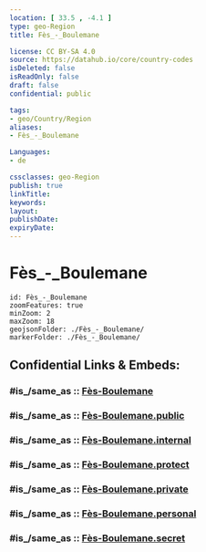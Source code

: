 ```yaml
---
location: [ 33.5 , -4.1 ] 
type: geo-Region
title: Fès_-_Boulemane

license: CC BY-SA 4.0
source: https://datahub.io/core/country-codes
isDeleted: false
isReadOnly: false
draft: false
confidential: public

tags:
- geo/Country/Region
aliases:
- Fès_-_Boulemane

Languages:
- de

cssclasses: geo-Region
publish: true
linkTitle: 
keywords: 
layout: 
publishDate: 
expiryDate: 
---
```


# Fès_-_Boulemane

```leaflet
id: Fès_-_Boulemane
zoomFeatures: true 
minZoom: 2 
maxZoom: 18
geojsonFolder: ./Fès_-_Boulemane/
markerFolder: ./Fès_-_Boulemane/
```


## Confidential Links & Embeds: 

### #is_/same_as :: [Fès-Boulemane](/_Standards/Earth/Continent/Africa/Africa~North/Morocco/Regions~Morocco/Fès-Boulemane.md) 

### #is_/same_as :: [Fès-Boulemane.public](/_public/Earth/Continent/Africa/Africa~North/Morocco/Regions~Morocco/Fès-Boulemane.public.md) 

### #is_/same_as :: [Fès-Boulemane.internal](/_internal/Earth/Continent/Africa/Africa~North/Morocco/Regions~Morocco/Fès-Boulemane.internal.md) 

### #is_/same_as :: [Fès-Boulemane.protect](/_protect/Earth/Continent/Africa/Africa~North/Morocco/Regions~Morocco/Fès-Boulemane.protect.md) 

### #is_/same_as :: [Fès-Boulemane.private](/_private/Earth/Continent/Africa/Africa~North/Morocco/Regions~Morocco/Fès-Boulemane.private.md) 

### #is_/same_as :: [Fès-Boulemane.personal](/_personal/Earth/Continent/Africa/Africa~North/Morocco/Regions~Morocco/Fès-Boulemane.personal.md) 

### #is_/same_as :: [Fès-Boulemane.secret](/_secret/Earth/Continent/Africa/Africa~North/Morocco/Regions~Morocco/Fès-Boulemane.secret.md)

